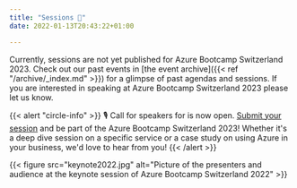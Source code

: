 ```yaml
---
title: "Sessions 📅"
date: 2022-01-13T20:43:22+01:00

---
```


Currently, sessions are not yet published for Azure Bootcamp Switzerland 2023. Check out our past events in [the event archive]({{< ref "/archive/_index.md" >}}) for a glimpse of past agendas and sessions. If you are interested in speaking at Azure Bootcamp Switzerland 2023 please let us know.

{{< alert "circle-info" >}}
🎙 Call for speakers for is now open. [Submit your session](https://sessionize.com/azure-bootcamp-switzerland-2023/) and be part of the Azure Bootcamp Switzerland 2023! Whether it's a deep dive session on a specific service or a case study on using Azure in your business, we'd love to hear from you!
{{< /alert >}}

{{< figure src="keynote2022.jpg" alt="Picture of the presenters and audience at the keynote session of Azure Bootcamp Switzerland 2022" >}}

<!--We are very happy to be able to offer you once again an exciting lineup including many new speakers, both from the local and international community, consisting of MVPs, Microsoft employees and industry leads, who will speak about specific use cases in the industry as well as the latest developments around services in Azure. Be it **real life use cases from Axpo, Zurich Insurance, REGA, Swisscom and BKW**, a kickstart with **Kubernetes or Quarkus in Azure** or **deep dives on Azure AD Applications and network security** - these sessions will provide you with insights around Azure and the opportunity to connect with peers and speakers.

| Time | Room 3.54 | Room 3.53 | Room 3.14 |
| - | - | - | - | - |
| 0800 | ⏰ Registration |||
| 0900 <td colspan="3">⭐ Key Note: [AZURE @ REGA](#rega) </td>
| 1010 <td colspan="3">⭐ Key Note: [AZURE SWITZERLAND - STATUS UPDATE](#azch)</td>
| 1030 <td colspan="3"> ☕ Coffee Break sponsored by SoftwareOne </td>
| 1100 | ⭐ [RUNNING AZURE FUNCTIONS @ BKW](#bkw) | ⭐ [QUARKUS SERVERLESS WITH AZURE FUNCTIONS & ARO AZURE RED HAT OPENSHIFT](#quarkus) | ⭐ [INTRODUCTION TO AZURE MONITORING](#azmonitor) |
| 1155 | ⭐ [MONTE CARLO MARKET RISK PROCESSING AND ANALYTICS WITH AZURE DATABRICKS @ ZURICH INSURANCE](#risk) | ⭐ [I'VE BEEN PWNED - BUT I DON'T CARE](#pwned) | ⭐ [GETTING STARTED WITH KUBERNETES IN AZURE](#k8s) |
| 1240 | 🍕 Lunch Break |||
| 1340 | ⭐ [MORE EFFICIENT HYDROPOWER PLANTS WITH AZURE @ AXPO](#axpo) | ⭐ [UNDERSTANDING AZURE SENTINEL](#azsentinel) | ⭐ [CHALLENGES WITH INFRASTRUCTURE AS CODE AND AZURE APP SERVICE](#appservice) |
| 1435 | ⭐ [UNLOCKING THE VALUE OF AZURE IOT AND DATA ANALYTICS](#aziot) | ⭐ [YOUR ZERO TRUST GAMEPLAN FOR 2022](#zerotrust) | ⭐ [EVENT-DRIVEN APPLICATIONS IN AZURE](#eventdriven) |
| 1520 <td colspan="3"> ☕ Coffee Break sponsored by SoftwareOne </td>
| 1550 | ⭐ [DEMYSTIFYING AZURE AD APPLICATIONS](#aadapp) | ⭐ [PRIVATE NETWORKING WITH KUBERNETES - WHY? HOW?](#k8snetworking) | ⭐ [AUTOMATING MULTI STAGE AZURE PIPELINES](#azpipelines) |
| 1645 <td colspan="3">⭐ Closing Note: [HIRING TALENTS AND IMPACTING LIVES](#talents) </td>
| 1715 <td colspan="3"> 🍻 Networking Apéro sponsored by isolutions </td>
|||||


### <a name="rega"></a> ⭐️ AZURE @ REGA
Everybody is familiar with [Rega](https://rega.ch/), the Swiss Air Rescue Service. They offer 24/7 air assistance in medical emergencies and operate 17'000 missions every year.In this session, Georg, who is responsible all the applications related to helicopter rescue operations, their mission control system and the Rega-App, shows us what their journey into the cloud looks like. He will shed some light on their decision making processes. Why cloud? And why Azure? And what is their vision? He got answers. Stephan and his company [GrabX](https://grabx.ch/) support Rega on their way to the Azure Cloud. He will provide us with some insights related to their steps into the public cloud and show us what they are currently working on.  
🙂 [STEPHAN GRABER](https://www.linkedin.com/in/stephan-graber-945324178/) ⚡️ Partner @ GrabX Solutions  
🙂 [GEORG HAUZENBERGER](https://www.linkedin.com/in/georg-hauzenberger-767a4894/) ⚡️ Agile Transformation and Project Manager @ Rega

### <a name="azch"></a> ⭐️ AZURE SWITZERLAND – STATUS UPDATE
In this session, Primo Amrein, the “Mr. Swiss Azure Datacenters” will give an overview about the current state of the Swiss Azure Datacenters.  
🙂 [PRIMO AMREIN](https://www.linkedin.com/in/primo-amrein-12a336/) ⚡️ Cloud Lead @ Microsoft

### <a name="bkw"></a> ⭐️ RUNNING AZURE FUNCTIONS @ BKW
Consider the cloud being nothing but the perfect runtime environment for running functions and services of any size. [BKW](https://www.bkw.ch/) is using Azure Functions extensively in order to integrate systems and components in the cloud and on-premise. This approach replaces the usage of large middleware systems completely. BKW benefits in many ways: cost reduction, flexibility and stability. How are we doing it?  
🙂 [MAURICE BACHOR](https://ch.linkedin.com/in/maurice-bachor-a198011a0) ⚡️ Senior Solution Architect @ BKW

### <a name="quarkus"></a> ⭐️ QUARKUS SERVERLESS WITH AZURE FUNCTIONS & ARO AZURE RED HAT OPENSHIFT
QUARKUS is one of the hottest new open source projects, promising to extend Java's dominance of enterprise software development well into the future of container-based and serverless and enhanced applications. At a session, we will give an overview of how you can use it in Azure. ARO OpenShift Container Platform is a Hybrid platform, jointly managed by Microsoft and Red on Azure. In this presentation, we will give you an overview of what it is and how it works.   
🙂 [KEVIN LAPAGNA](https://www.linkedin.com/in/kevin-lapagna/) ⚡️ Solution Architect @ Red Hat  
🙂 [ALEXEY LOUBYANSKY](https://www.linkedin.com/in/aloubyansky/) ⚡️ Quarkus Developer @ Red Hat

### <a name="azmonitor"></a> ⭐️ INTRODUCTION TO AZURE MONITORING
In this session I am going to provide an overview of the Azure Monitor(ing) options. We will learn from where you can get your telemetry data and how you can analyse it with queries and display options as well as how you can react on it, tangible with examples in a demo.  
🙂 [THOMAS HAFERMALZ](https://www.linkedin.com/in/thomashafermalz/) ⚡️ Azure Solution Architect @ Trivadis

### <a name="risk"></a> ⭐️ MONTE CARLO MARKET RISK PROCESSING AND ANALYTICS WITH AZURE DATABRICKS @ ZURICH INSURANCE
At [Zurich Insurance](https://www.zurich.com/)'s Investment Management, we moved the processing of the market risk models and the risk analytics to Azure Databricks. This session gives an overview of the solution and the lessons learned from implementation and operations.  
🙂 [VALERIO BÜRKER](https://www.linkedin.com/in/valerio-b%C3%BCrker-2ba855/) ⚡️ Program Manager for Investment Information Solutions @ Zurich Insurance

### <a name="pwned"></a> ⭐️ I'VE BEEN PWNED - BUT I DON'T CARE
Everyone talks about safeguarding identities in the cloud. But what does that actually mean? Are you confused about terms like MFA,ATP,CASB,PIM,Tokens? The session will be practical and demo heavy, showing value and usage scenarios every Azure AD admin would want to know about!  
🙂 [MICHAEL RÜEFLI](https://www.linkedin.com/in/drmiru/) ⚡️ Managing Partner and Solutions Architect @ scopewyse

### <a name="k8s"></a> ⭐️ GETTING STARTED WITH KUBERNETES IN AZURE
Container orchestration is like any hot topic: everyone talks about it, nobody really knows how to do it, everyone thinks everyone else is doing it, so everyone claims they are doing it. In this session, I will help you start your container orchestration journey with Kubernetes, the de-facto orchestrator.After this session, you will know how to create a Kubernetes cluster in Azure and how to deploy, scale and update containerized application there.  
🙂 [ANNIE TALVASTO](https://www.linkedin.com/in/talvasto/) ⚡️ Sr. Product Marketing Manager @ Camunda | CNCF Ambassador | Azure MVP

### <a name="axpo"></a> ⭐️ MORE EFFICIENT HYDROPOWER PLANTS WITH AZURE @ AXPO
Fewer routine operations, less administration, fewer errors. These are some of the benefits of the digital hydropower plant that [Axpo](https://www.axpo.com/ch) is currently piloting at the Sarganserland power plants. Plant operations and maintenance are becoming more efficient thanks to digital technologies. Sensor data and status reports from several Swiss hydropower plants can be used to better determine the condition of the plants using machine learning models. Axpo also uses this data to further develop intelligent maintenance, asset management and power plant deployment.In this session, we will present the technical solution, its benefits and its architecture. Involved technologies are IoT Egde, Azure Stream Analytics, Azure SQL Server Serverless, Python, Flask and Azure Web Apps.  
🙂 [MEINRAD WEISS](https://www.linkedin.com/in/meinrad-weiss-b6861a5/) ⚡️ Senior Cloud Solution Architect @ Microsoft  
🙂 [MATHIAS PAWLOWSKY](https://www.linkedin.com/in/mathias-pawlowsky/) ⚡️ Head Data Science @ Axpo Group

### <a name="azsentinel"></a> ⭐️ UNDERSTANDING AZURE SENTINEL
Microsoft Sentinel is your birds-eye view across the enterprise. Put the cloud and large-scale intelligence from decades of Microsoft security experience to work. Make your threat detection and response smarter and faster with artificial intelligence (AI). See Sentinel in Action with Sentinel2Go and see, how easy you can get started with you cloud based security information event management system.  
🙂 [MATTHIAS GESSENAY](https://www.linkedin.com/in/matthias-gessenay/) ⚡️ Azure Architect & Co-CEO @ Corporate Software | Azure MVP

### <a name="appservice"></a> ⭐️ CHALLENGES WITH INFRASTRUCTURE AS CODE AND AZURE APP SERVICE
Our team is building a platform for Mobiliar's hundreds of frontend apps on Azure. The large scale, enterprise setting and zero-downtime requirement led us to some unique challenges that we would like to share with you!  
🙂 [Christof Leuenberger](https://www.linkedin.com/in/christof-leuenberger-a34bab103/) ⚡️ IT Architect and Product Owner @ Die Mobiliar  
🙂 [Matthias Junker](hhttps://www.linkedin.com/in/matthias-junker-676ba3150/) ⚡️ Freelance Full Stack Software Architect / Engineer @ Software Catering

### <a name="aziot"></a> ⭐️ UNLOCKING THE VALUE OF AZURE IOT AND DATA ANALYTICS
Leveraging 5G connectivity and Microsoft Azure ecosystems for IoT and data analytics services is an effective means to solve business requirements. By collecting, storing, and processing data at the edge and in the cloud, companies also become more innovative and transform toward a data driven business. Customers like Rhomberg Sersa Rail Group showcase just that and more, when they embarked with us on the journey of digitizing their railway infrastructure construction sites. With that, their benefits became measurable: from increased employee safety, to reduced CO2 emissions, to financial advantages. In this session, we will take a closer look at this particular and other projects to show you how we leveraged Azure services such as IoT Edge, Stream Analytics, SQL database, Logic Apps, Service Bus and more to collect, store and process data in real-time or batch. We will also address some of our lessons learned and take a look at what the future may bring in this area.  
🙂 [ABDUXUKUR ABDURIXIT](https://www.linkedin.com/in/abdurixit/) ⚡️ Senior Cloud Architect @ Swisscom

### <a name="zerotrust"></a> ⭐️ YOUR ZERO TRUST GAMEPLAN FOR 2022
Recent incidents have shown: An on-premises attack can affect your cloud environment too. But you still want/need to manage security for the whole picture (on-premises/Cloud/Multicloud). And if you have attended any security webinars in the last two years, it would be hard not to hear about zero trust. The fancy high-level marketing slides gave us all a nice introduction into the topic and into the Zero Trust Deployment model. You may also have heard that Zero Trust is a journey and you need to start somewhere and somehow. But where and how? None of these sessions actually provide concrete answers to these questions.This session “tries” to be different. Martin will provide a gameplan for a Zero Trust implementation. It’s time to cut some (synced) cords from onprem to make your Azure environment more secure, using divided management accounts and Microsoft security services. This session is focused on Azure Active Directory/Microsoft Security/windows-based enterprise environments.  
🙂 [MARTIN MEYER](https://www.linkedin.com/in/martin-meyer832/) ⚡️
Senior Cloud Engineer @ scopewyse

### <a name="eventdriven"></a> ⭐️ EVENT-DRIVEN APPLICATIONS IN AZURE
Using Azure, it is easier than ever to build event-driven web applications, for example using Azure Functions and the Azure SignalR service. Laurent Bugnion will show you how he implemented such a solution to solve a real-world problem. This presentation will dive into a production application called [Timekeeper](http://timekeeper.cloud), that Microsoft uses to run some of its live TV shows such as the Hello World daily show.  
🙂 [LAURENT BUGNION](https://www.linkedin.com/in/lbugnion/) ⚡️ Senior Cloud Developer Advocate @ Microsoft

### <a name="aadapp"></a> ⭐️ DEMYSTIFYING AZURE AD APPLICATIONS
Did you ever wonder what Application Registrations and Enterprise Applications in Azure AD are used for and how they work? And what the many settings are used for? No worries, these rocket-science-like objects will be discussed and explained in this session by Microsoft Regional Director and Azure MVP Marcel Zehner. He will reveal what you wanted to understand for a long time already...  
🙂 [MARCEL ZEHNER](https://www.linkedin.com/in/marcelzehner/) ⚡️ Microsoft Cloud Champion @ SoftwareOne | Microsoft Regional Director | Azure MVP  
🙂 [MARTIN EHRNST](https://www.linkedin.com/in/martinehrnst/) ⚡️ Lead Architect @ Vipps | Azure MVP

### <a name="k8snetworking"></a> ⭐️ PRIVATE NETWORKING WITH KUBERNETES - WHY? HOW?
Based on real-world experiences - Hear about building K8s clusters with secure azure private networking. Learn how to overcome challenges around private networking in Azure, how DNS works in such a scenario and what this means to your current and future deployments. After the session, we happily deploy some beer to the attendees at the itnetX booth 😉!  
🙂 [ANDREW CRAIG](https://www.linkedin.com/in/andrewdcraig/) ⚡️Azure  Azure @ itnetX  
🙂 [PASCAL ZANITTI](https://www.linkedin.com/in/pascal-zanitti/) ⚡️ Cloud Developer @ itnetX

### <a name="azpipelines"></a> ⭐️ AUTOMATING MULTI STAGE AZURE PIPELINES
Engineering Teams experience toil in repeating the setup of DevOps pipelines every time a new project kicks-off within their organization. Setting up these pipelines, involve creating build definitions, release definitions, branch policies, control gates, infra as code (ARM templates), just to name a few. Imagine doing this repeatedly for every app being built within an organization. This is considerable effort spent over days.
What if this piece of development effort can be automated? How about the first push into the repository publishes an event that sets off a series of steps, constructing the total development street for your repository. This allows the developers to see their changes in minutes without looking at the nuances of setting up DevOps pipelines for creating dev, test and production infrastructure in azure.
Next to that, the engineering team can focus on topics that creates direct value for their end users.
In this talk we learn how to take advantage of Azure DevOps RESTful APIs to automate the provisioning and updating of multistage Pipelines for every repository created within an Azure DevOps Project.  
🙂 [RAJKUMAR BALAKRISHNAN](https://www.linkedin.com/in/raj-microsoft/) ⚡️
Customer Success Manager @ Microsoft

### <a name="talents"></a> ⭐️ HIRING TALENTS AND IMPACTING LIVES
Hiring talents is getting harder day by day, by 2028 the ICT industry in Switzerland will lack the expected demand for 117’000 ICT specialists. It is also estimated that there will be over 1.5 million vacant ICT jobs in the EU by 2025, which is a major market failure that will affect the economy of the region as a whole. In addition, the COVID-19 crisis has both accelerated this digitalization trend and opened up new opportunities in the field of remote working.At the same time, the lack of economic opportunities is one of many reasons for forced displacement. Vulnerable groups (mainly local youth, women, refugees, and migrants) in the MENA Region face high levels of unemployment even if they are qualified for digital jobs. As a consequence they leave their countries to secure jobs which leads to brain drain and is a hindrance to the growth of the digital economies in those countries. [Remotecoders](https://www.remotecoders.org/) is a Swiss non-profit association. It was initiated as a spin-off of Powercoders. Through this project, Remotecoders aims to address these challenges with a complementary problem: the shortage of ICT talent across Europe.  
🙂 [HUSSAM ALLAHAM](https://www.linkedin.com/in/hussam-allaham/) ⚡️ Co-Founder and Integration Lead @ Remotecoders
-->
